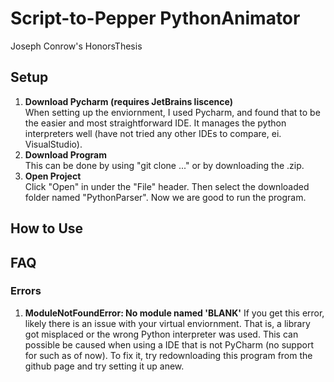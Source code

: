 # Script-to-Pepper PythonAnimator

Joseph Conrow's HonorsThesis

## Setup

1. **Download Pycharm (requires JetBrains liscence)**    
When setting up the enviornment, I used Pycharm, and found that to be the easier and most straightforward IDE. It manages the python interpreters well (have not tried any other IDEs to compare, ei. VisualStudio).
3. **Download Program**     
This can be done by using "git clone ..." or by downloading the .zip.
5. **Open Project**     
Click "Open" in under the "File" header. Then select the downloaded folder named "PythonParser". Now we are good to run the program.

## How to Use





## FAQ

### Errors

1. **ModuleNotFoundError: No module named 'BLANK'**
If you get this error, likely there is an issue with your virtual enviornment. That is, a library got misplaced or the wrong Python interpreter was used. This can possible be caused when using a IDE that is not PyCharm (no support for such as of now). To fix it, try redownloading this program from the github page and try setting it up anew. 
